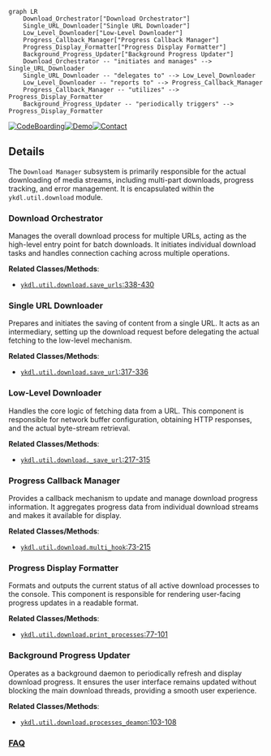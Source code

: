 ```mermaid
graph LR
    Download_Orchestrator["Download Orchestrator"]
    Single_URL_Downloader["Single URL Downloader"]
    Low_Level_Downloader["Low-Level Downloader"]
    Progress_Callback_Manager["Progress Callback Manager"]
    Progress_Display_Formatter["Progress Display Formatter"]
    Background_Progress_Updater["Background Progress Updater"]
    Download_Orchestrator -- "initiates and manages" --> Single_URL_Downloader
    Single_URL_Downloader -- "delegates to" --> Low_Level_Downloader
    Low_Level_Downloader -- "reports to" --> Progress_Callback_Manager
    Progress_Callback_Manager -- "utilizes" --> Progress_Display_Formatter
    Background_Progress_Updater -- "periodically triggers" --> Progress_Display_Formatter
```

[![CodeBoarding](https://img.shields.io/badge/Generated%20by-CodeBoarding-9cf?style=flat-square)](https://github.com/CodeBoarding/GeneratedOnBoardings)[![Demo](https://img.shields.io/badge/Try%20our-Demo-blue?style=flat-square)](https://www.codeboarding.org/demo)[![Contact](https://img.shields.io/badge/Contact%20us%20-%20contact@codeboarding.org-lightgrey?style=flat-square)](mailto:contact@codeboarding.org)

## Details

The `Download Manager` subsystem is primarily responsible for the actual downloading of media streams, including multi-part downloads, progress tracking, and error management. It is encapsulated within the `ykdl.util.download` module.

### Download Orchestrator
Manages the overall download process for multiple URLs, acting as the high-level entry point for batch downloads. It initiates individual download tasks and handles connection caching across multiple operations.


**Related Classes/Methods**:

- <a href="https://github.com/LifeActor/ykdl/blob/master/ykdl/util/download.py#L338-L430" target="_blank" rel="noopener noreferrer">`ykdl.util.download.save_urls`:338-430</a>


### Single URL Downloader
Prepares and initiates the saving of content from a single URL. It acts as an intermediary, setting up the download request before delegating the actual fetching to the low-level mechanism.


**Related Classes/Methods**:

- <a href="https://github.com/LifeActor/ykdl/blob/master/ykdl/util/download.py#L317-L336" target="_blank" rel="noopener noreferrer">`ykdl.util.download.save_url`:317-336</a>


### Low-Level Downloader
Handles the core logic of fetching data from a URL. This component is responsible for network buffer configuration, obtaining HTTP responses, and the actual byte-stream retrieval.


**Related Classes/Methods**:

- <a href="https://github.com/LifeActor/ykdl/blob/master/ykdl/util/download.py#L217-L315" target="_blank" rel="noopener noreferrer">`ykdl.util.download._save_url`:217-315</a>


### Progress Callback Manager
Provides a callback mechanism to update and manage download progress information. It aggregates progress data from individual download streams and makes it available for display.


**Related Classes/Methods**:

- <a href="https://github.com/LifeActor/ykdl/blob/master/ykdl/util/download.py#L73-L215" target="_blank" rel="noopener noreferrer">`ykdl.util.download.multi_hook`:73-215</a>


### Progress Display Formatter
Formats and outputs the current status of all active download processes to the console. This component is responsible for rendering user-facing progress updates in a readable format.


**Related Classes/Methods**:

- <a href="https://github.com/LifeActor/ykdl/blob/master/ykdl/util/download.py#L77-L101" target="_blank" rel="noopener noreferrer">`ykdl.util.download.print_processes`:77-101</a>


### Background Progress Updater
Operates as a background daemon to periodically refresh and display download progress. It ensures the user interface remains updated without blocking the main download threads, providing a smooth user experience.


**Related Classes/Methods**:

- <a href="https://github.com/LifeActor/ykdl/blob/master/ykdl/util/download.py#L103-L108" target="_blank" rel="noopener noreferrer">`ykdl.util.download.processes_deamon`:103-108</a>




### [FAQ](https://github.com/CodeBoarding/GeneratedOnBoardings/tree/main?tab=readme-ov-file#faq)